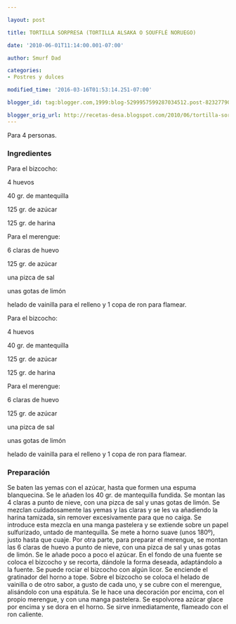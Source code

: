 ```yaml
---

layout: post

title: TORTILLA SORPRESA (TORTILLA ALSAKA O SOUFFLÉ NORUEGO)

date: '2010-06-01T11:14:00.001-07:00'

author: Smurf Dad

categories:
- Postres y dulces

modified_time: '2016-03-16T01:53:14.251-07:00'

blogger_id: tag:blogger.com,1999:blog-5299957599287034512.post-8232779068591157794

blogger_orig_url: http://recetas-desa.blogspot.com/2010/06/tortilla-sorpresa-tortilla-alsaka-o.html
---
```


Para 4 personas.

<h3>Ingredientes</h3>

Para el bizcocho:

4 huevos

40 gr. de mantequilla

125 gr. de azúcar

125 gr. de harina

Para el merengue:

6 claras de huevo

125 gr. de azúcar

una pizca de sal

unas gotas de limón

helado de vainilla para el relleno y 1 copa de ron para flamear.

Para el bizcocho:

4 huevos

40 gr. de mantequilla

125 gr. de azúcar

125 gr. de harina

Para el merengue:

6 claras de huevo

125 gr. de azúcar

una pizca de sal

unas gotas de limón

helado de vainilla para el relleno y 1 copa de ron para flamear.

<h3>Preparación</h3>

Se baten las yemas con el azúcar, hasta que formen una espuma blanquecina. Se le añaden los 40 gr. de mantequilla fundida. Se montan las 4 claras a punto de nieve, con una pizca de sal y unas gotas de limón. Se mezclan cuidadosamente las yemas y las claras y se les va añadiendo la harina tamizada, sin remover excesivamente para que no caiga. Se introduce esta mezcla en una manga pastelera y se extiende sobre un papel sulfurizado, untado de mantequilla. Se mete a horno suave (unos 180º), justo hasta que cuaje. Por otra parte, para preparar el merengue, se montan las 6 claras de huevo a punto de nieve, con una pizca de sal y unas gotas de limón. Se le añade poco a poco el azúcar. En el fondo de una fuente se coloca el bizcocho y se recorta, dándole la forma deseada, adaptándolo a la fuente. Se puede rociar el bizcocho con algún licor. Se enciende el gratinador del horno a tope. Sobre el bizcocho se coloca el helado de vainilla o de otro sabor, a gusto de cada uno, y se cubre con el merengue, alisándolo con una espátula. Se le hace una decoración por encima, con el propio merengue, y con una manga pastelera. Se espolvorea azúcar glace por encima y se dora en el horno. Se sirve inmediatamente, flameado con el ron caliente.
